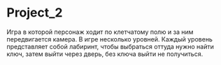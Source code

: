 # Project_2
Игра в которой персонаж ходит по клетчатому полю и за ним передвигается камера. В игре несколько уровней. Каждый уровень представляет собой лабиринт, чтобы выбраться оттуда нужно найти ключ, затем выйти через дверь, без ключа выйти не получиться.
